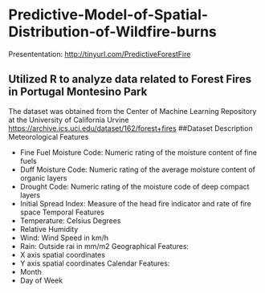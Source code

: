 # Predictive-Model-of-Spatial-Distribution-of-Wildfire-burns

Presententation: http://tinyurl.com/PredictiveForestFire

## Utilized R to analyze data related to Forest Fires in Portugal Montesino Park
The dataset was obtained from the Center of Machine Learning Repository at the University of California Urvine
https://archive.ics.uci.edu/dataset/162/forest+fires
##Dataset Description
Meteorological Features
- Fine Fuel Moisture Code: Numeric rating of the moisture content of fine fuels
- Duff Moisture Code: Numeric rating of the average moisture content of organic layers
- Drought Code: Numeric rating of the moisture code of deep compact layers
- Initial Spread Index: Measure of the head fire indicator and rate of fire space
Temporal Features
- Temperature: Celsius Degrees
- Relative Humidity
- Wind: Wind Speed in km/h
- Rain: Outside rai in mm/m2
Geographical Features:
- X axis spatial coordinates
- Y axis spatial coordinates
Calendar Features:
- Month
- Day of Week
